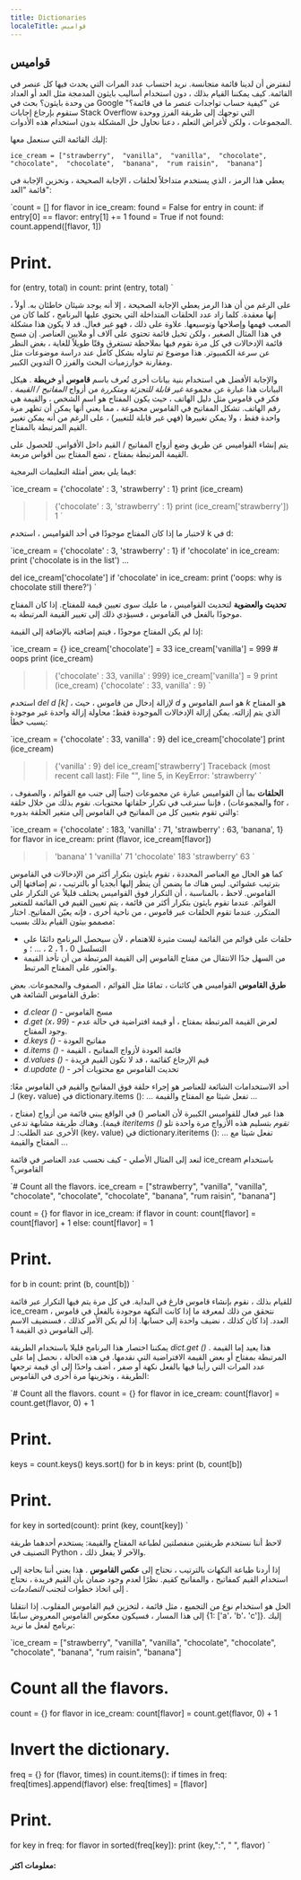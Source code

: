 ```yaml
---
title: Dictionaries
localeTitle: قواميس
---
```

## قواميس

لنفترض أن لدينا قائمة متجانسة. نريد احتساب عدد المرات التي يحدث فيها كل عنصر في القائمة. كيف يمكننا القيام بذلك ، دون استخدام أساليب بايثون المدمجة مثل العد أو العداد من وحدة بايثون؟ بحث في Google عن "كيفية حساب تواجدات عنصر ما في قائمة؟" ستقوم بإرجاع إجابات Stack Overflow التي توجهك إلى طريقة الفرز ووحدة المجموعات ، ولكن لأغراض التعلم ، دعنا نحاول حل المشكلة بدون استخدام هذه الأدوات.

إليك القائمة التي سنعمل معها:

 `ice_cream = ["strawberry", 
             "vanilla", 
             "vanilla", 
             "chocolate", 
             "chocolate", 
             "chocolate", 
             "banana", 
             "rum raisin", 
             "banana"] 
` 

يعطي هذا الرمز ، الذي يستخدم متداخلاً لحلقات ، الإجابة الصحيحة ، وتخزين الإجابة في قائمة "العد":

 `count = [] 
 for flavor in ice_cream: 
  found = False 
  for entry in count: 
    if entry[0] == flavor: 
      entry[1] += 1 
      found = True 
  if not found: 
      count.append([flavor, 1]) 
 
 # Print. 
 for (entry, total) in count: 
  print (entry, total) 
` 

على الرغم من أن هذا الرمز يعطي الإجابة الصحيحة ، إلا أنه يوجد شيئان خاطئان به. أولاً ، إنها معقدة. كلما زاد عدد الحلقات المتداخلة التي يحتوي عليها البرنامج ، كلما كان من الصعب فهمها وإصلاحها وتوسيعها. علاوة على ذلك ، فهو غير فعال. قد لا يكون هذا مشكلة في هذا المثال الصغير ، ولكن تخيل قائمة تحتوي على آلاف أو ملايين العناصر. إن مسح قائمة الإدخالات في كل مرة نقوم فيها بملاحظة تستغرق وقتًا طويلاً للغاية ، بغض النظر عن سرعة الكمبيوتر. هذا موضوع تم تناوله بشكل كامل عند دراسة موضوعات مثل التدوين الكبير O ومقارنة خوارزميات البحث والفرز.

والإجابة الأفضل هي استخدام بنية بيانات أخرى تُعرف باسم **قاموس** أو **خريطة** . هيكل البيانات هذا عبارة عن مجموعة _غير قابلة للتجزئة ومتكررة_ من أزواج _المفاتيح / القيمة_ . فكر في قاموس مثل دليل الهاتف ، حيث يكون المفتاح هو اسم الشخص ، والقيمة هي رقم الهاتف. تشكل المفاتيح في القاموس مجموعة ، مما يعني أنها يمكن أن تظهر مرة واحدة فقط ، ولا يمكن تغييرها (فهي غير قابلة للتغيير) ، على الرغم من أنه يمكن تغيير القيم المرتبطة بالمفتاح.

يتم إنشاء القواميس عن طريق وضع أزواج المفاتيح / القيم داخل الأقواس. للحصول على القيمة المرتبطة بمفتاح ، تضع المفتاح بين أقواس مربعة.

فيما يلي بعض أمثلة التعليمات البرمجية:

 `ice_cream = {'chocolate' : 3, 'strawberry' : 1} 
 print (ice_cream) 
 >> {'chocolate' : 3, 'strawberry' : 1} 
 print (ice_cream['strawberry']) 
 >> 1 
` 

لاختبار ما إذا كان المفتاح موجودًا في أحد القواميس ، استخدم k في d:

 `ice_cream = {'chocolate' : 3, 'strawberry' : 1} 
 if 'chocolate' in ice_cream: 
    print ('chocolate is in the list') 
 ... 
 
 del ice_cream['chocolate'] 
 if 'chocolate' in ice_cream: 
    print ('oops: why is chocolate still there?') 
` 

**تحديث والعضوية** لتحديث القواميس ، ما عليك سوى تعيين قيمة للمفتاح. إذا كان المفتاح موجودًا بالفعل في القاموس ، فسيؤدي ذلك إلى تغيير القيمة المرتبطة به.

إذا لم يكن المفتاح موجودًا ، فيتم إضافته بالإضافة إلى القيمة:

 `ice_cream = {} 
 ice_cream['chocolate'] = 33 
 ice_cream['vanilla'] = 999 # oops 
 print (ice_cream) 
 >> {'chocolate' : 33, vanilla' : 999} 
 ice_cream['vanilla'] = 9 
 print (ice_cream) 
 >> {'chocolate' : 33, vanilla' : 9} 
` 

استخدم _del d \[k\]_ ، لإزالة إدخال من قاموس ، حيث _d_ هو اسم القاموس و _k_ هو المفتاح الذي يتم إزالته. يمكن إزالة الإدخالات الموجودة فقط؛ محاولة إزالة واحدة غير موجودة يسبب خطأ:

 `ice_cream = {'chocolate' : 33, vanilla' : 9} 
 del ice_cream['chocolate'] 
 print (ice_cream) 
 >> {'vanilla' : 9} 
 del ice_cream['strawberry'] 
 >> Traceback (most recent call last): 
   File "<stdin>", line 5, in <module> 
   KeyError: 'strawberry' 
` 

**الحلقات** بما أن القواميس عبارة عن مجموعات (جنباً إلى جنب مع القوائم ، والصفوف ، والمجموعات) ، فإننا سنرغب في تكرار حلقاتها محتويات. نقوم بذلك من خلال حلقة for ، والتي تقوم بتعيين كل من المفاتيح في القاموس إلى متغير الحلقة بدوره:

 `ice_cream = {'chocolate' : 183, 
             'vanilla' : 71, 
             'strawberry' : 63, 
             'banana', 1} 
 for flavor in ice_cream: 
  print (flavor, ice_cream[flavor]) 
 
 >> 'banana' 1 
   'vanilla' 71 
   'chocolate' 183 
   'strawberry' 63 
` 

كما هو الحال مع العناصر المحددة ، تقوم بايثون بتكرار أكثر من الإدخالات في القاموس بترتيب عشوائي. ليس هناك ما يضمن أن ينظر إليها أبجديا أو بالترتيب ، تم إضافتها إلى القاموس. لاحظ ، بالمناسبة ، أن التكرار فوق القواميس يختلف قليلاً عن التكرار على القوائم. عندما تقوم بايثون بتكرار أكثر من قائمة ، يتم تعيين القيم في القائمة للمتغير المتكرر. عندما تقوم الحلقات عبر قاموس ، من ناحية أخرى ، فإنه يعيّن المفاتيح. اختار مصممو بيثون القيام بذلك بسبب:

*   حلقات على قوائم من القائمة ليست مثيرة للاهتمام ، لأن سيحصل البرنامج دائمًا على التسلسل 0 ، 1 ، 2 ، ... ؛ و
*   من السهل جدًا الانتقال من مفتاح القاموس إلى القيمة المرتبطة من أن تأخذ القيمة والعثور على المفتاح المرتبط.

**طرق القاموس** القواميس هي كائنات ، تمامًا مثل القوائم ، الصفوف والمجموعات. بعض طرق القاموس الشائعة هي:

*   _d.clear ()_ - مسح القاموس
*   _d.get (x، 99)_ - لعرض القيمة المرتبطة بمفتاح ، أو قيمة افتراضية في حالة عدم وجود المفتاح.
*   _d.keys ()_ - مفاتيح العودة
*   _d.items ()_ - قائمة العودة لأزواج المفاتيح ، القيمة
*   _d.values ​​()_ - قيم الإرجاع كقائمة ، قد لا تكون القيم فريدة
*   _d.update ()_ - تحديث القاموس مع محتويات آخر

أحد الاستخدامات الشائعة للعناصر هو إجراء حلقة فوق المفاتيح والقيم في القاموس معًا: لـ (key، value) في dictionary.items (): ... تفعل شيئا مع المفتاح والقيمة ...

هذا غير فعال للقواميس الكبيرة لأن العناصر () في الواقع يبني قائمة من أزواج (مفتاح ، قيمة). وهناك طريقة مشابهة تدعى _iteritems () تقوم_ بتسليم هذه الأزواج مرة واحدة تلو الأخرى عند الطلب: لـ (key، value) في dictionary.iteritems (): ... تفعل شيئا مع المفتاح والقيمة ...

لنعد إلى المثال الأصلي - كيف نحسب عدد العناصر في قائمة ice\_cream باستخدام القاموس؟

 `# Count all the flavors. 
 ice_cream = ["strawberry", 
             "vanilla", 
             "vanilla", 
             "chocolate", 
             "chocolate", 
             "chocolate", 
             "banana", 
             "rum raisin", 
             "banana"] 
 
 count = {} 
 for flavor in ice_cream: 
  if flavor in count: 
    count[flavor] = count[flavor] + 1 
  else: 
    count[flavor] = 1 
 
 # Print. 
 for b in count: 
  print (b, count[b]) 
` 

للقيام بذلك ، نقوم بإنشاء قاموس فارغ في البداية. في كل مرة يتم فيها التكرار عبر قائمة ice\_cream ، نتحقق من ذلك لمعرفة ما إذا كانت النكهة موجودة بالفعل في قاموس العدد. إذا كان كذلك ، نضيف واحدة إلى حسابها. إذا لم يكن الأمر كذلك ، فسنضيف الاسم إلى القاموس ذي القيمة 1.

يمكننا اختصار هذا البرنامج قليلا باستخدام الطريقة _dict.get ()_ . هذا يعيد إما القيمة المرتبطة بمفتاح أو بعض القيمة الافتراضية التي نقدمها. في هذه الحالة ، نحصل إما على عدد المرات التي رأينا فيها بالفعل نكهة أو صفر ، أضف واحدًا إلى أي قيمة ترجعها الطريقة ، وتخزينها مرة أخرى في القاموس:

 `# Count all the flavors. 
 count = {} 
 for flavor in ice_cream: 
  count[flavor] = count.get(flavor, 0) + 1 
 
 # Print. 
 keys = count.keys() 
 keys.sort() 
 for b in keys: 
  print (b, count[b]) 
 
 # Print. 
 for key in sorted(count): 
  print (key, count[key]) 
` 

لاحظ أننا نستخدم طريقتين منفصلتين لطباعة المفتاح والقيمة: يستخدم أحدهما طريقة التصنيف في Python ، والآخر لا يفعل ذلك.

إذا أردنا طباعة النكهات بالترتيب ، نحتاج إلى **عكس القاموس** . هذا يعني أننا بحاجة إلى استخدام القيم كمفاتيح ، والمفاتيح كقيم. نظرًا لعدم وجود ضمان بأن القيم فريدة ، نحتاج إلى اتخاذ خطوات لتجنب _التصادمات_ .

الحل هو استخدام نوع من التجميع ، مثل قائمة ، لتخزين قيم القاموس المقلوب. إذا انتقلنا إلى هذا المسار ، فسيكون معكوس القاموس المعروض سابقًا {1: \['a'، 'b'، 'c'\]}. إليك برنامج لفعل ما نريد:

 `ice_cream = ["strawberry", 
             "vanilla", 
             "vanilla", 
             "chocolate", 
             "chocolate", 
             "chocolate", 
             "banana", 
             "rum raisin", 
             "banana"] 
 
 # Count all the flavors. 
 count = {} 
 for flavor in ice_cream: 
  count[flavor] = count.get(flavor, 0) + 1 
 
 # Invert the dictionary. 
 freq = {} 
 for (flavor, times) in count.items(): 
  if times in freq: 
    freq[times].append(flavor) 
  else: 
    freq[times] = [flavor] 
 
 # Print. 
 for key in freq: 
  for flavor in sorted(freq[key]): 
    print (key,":", " ", flavor) 
` 

#### معلومات اكثر: